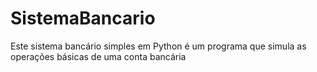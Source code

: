 # SistemaBancario
Este sistema bancário simples em Python é um programa que simula as operações básicas de uma conta bancária
